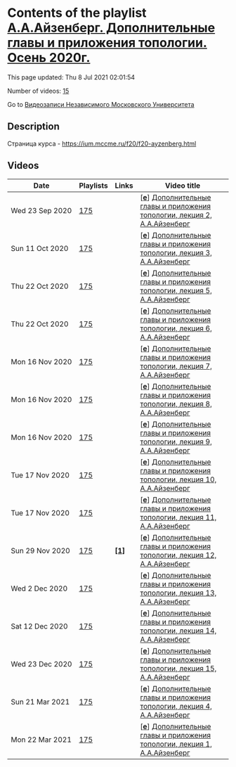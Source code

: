 # Contents of the playlist [А.А.Айзенберг. Дополнительные главы и приложения топологии. Осень 2020г.](https://www.youtube.com/playlist?list=PLp9ABVh6_x4HsKghoQdwMc6_gYPcr55mj)

This page updated: Thu 8 Jul 2021 02:01:54

Number of videos: [15](#videos)

Go to [Видеозаписи Независимого Московского Университета](../README.md)

## Description

Страница курса - <https://ium.mccme.ru/f20/f20-ayzenberg.html>

## Videos

|Date|Playlists|Links|Video title|
|---|---|---|---|
| Wed&nbsp;23&nbsp;Sep&nbsp;2020 | [175](../playlists/175 "А.А.Айзенберг. Дополнительные главы и приложения топологии. Осень 2020г.") |  | [[**e**](https://studio.youtube.com/video/6l6kPEhYulM/edit "Edit")] [Дополнительные главы и приложения топологии, лекция 2, А.А.Айзенберг](https://www.youtube.com/watch?v=6l6kPEhYulM&list=PLp9ABVh6_x4HsKghoQdwMc6_gYPcr55mj) |
| Sun&nbsp;11&nbsp;Oct&nbsp;2020 | [175](../playlists/175 "А.А.Айзенберг. Дополнительные главы и приложения топологии. Осень 2020г.") |  | [[**e**](https://studio.youtube.com/video/ORbxv0v75ls/edit "Edit")] [Дополнительные главы и приложения топологии, лекция 3, А.А.Айзенберг](https://www.youtube.com/watch?v=ORbxv0v75ls&list=PLp9ABVh6_x4HsKghoQdwMc6_gYPcr55mj) |
| Thu&nbsp;22&nbsp;Oct&nbsp;2020 | [175](../playlists/175 "А.А.Айзенберг. Дополнительные главы и приложения топологии. Осень 2020г.") |  | [[**e**](https://studio.youtube.com/video/50LWV9wHzJ8/edit "Edit")] [Дополнительные главы и приложения топологии, лекция 5, А.А.Айзенберг](https://www.youtube.com/watch?v=50LWV9wHzJ8&list=PLp9ABVh6_x4HsKghoQdwMc6_gYPcr55mj) |
| Thu&nbsp;22&nbsp;Oct&nbsp;2020 | [175](../playlists/175 "А.А.Айзенберг. Дополнительные главы и приложения топологии. Осень 2020г.") |  | [[**e**](https://studio.youtube.com/video/-PJ5K038DsU/edit "Edit")] [Дополнительные главы и приложения топологии, лекция 6, А.А.Айзенберг](https://www.youtube.com/watch?v=-PJ5K038DsU&list=PLp9ABVh6_x4HsKghoQdwMc6_gYPcr55mj) |
| Mon&nbsp;16&nbsp;Nov&nbsp;2020 | [175](../playlists/175 "А.А.Айзенберг. Дополнительные главы и приложения топологии. Осень 2020г.") |  | [[**e**](https://studio.youtube.com/video/0iE3VW-0uOY/edit "Edit")] [Дополнительные главы и приложения топологии, лекция 7, А.А.Айзенберг](https://www.youtube.com/watch?v=0iE3VW-0uOY&list=PLp9ABVh6_x4HsKghoQdwMc6_gYPcr55mj) |
| Mon&nbsp;16&nbsp;Nov&nbsp;2020 | [175](../playlists/175 "А.А.Айзенберг. Дополнительные главы и приложения топологии. Осень 2020г.") |  | [[**e**](https://studio.youtube.com/video/MeEC8ZCXaBk/edit "Edit")] [Дополнительные главы и приложения топологии, лекция 8, А.А.Айзенберг](https://www.youtube.com/watch?v=MeEC8ZCXaBk&list=PLp9ABVh6_x4HsKghoQdwMc6_gYPcr55mj) |
| Mon&nbsp;16&nbsp;Nov&nbsp;2020 | [175](../playlists/175 "А.А.Айзенберг. Дополнительные главы и приложения топологии. Осень 2020г.") |  | [[**e**](https://studio.youtube.com/video/iD3yXpM6UtM/edit "Edit")] [Дополнительные главы и приложения топологии, лекция 9, А.А.Айзенберг](https://www.youtube.com/watch?v=iD3yXpM6UtM&list=PLp9ABVh6_x4HsKghoQdwMc6_gYPcr55mj) |
| Tue&nbsp;17&nbsp;Nov&nbsp;2020 | [175](../playlists/175 "А.А.Айзенберг. Дополнительные главы и приложения топологии. Осень 2020г.") |  | [[**e**](https://studio.youtube.com/video/Dtt99b23TfU/edit "Edit")] [Дополнительные главы и приложения топологии, лекция 10, А.А.Айзенберг](https://www.youtube.com/watch?v=Dtt99b23TfU&list=PLp9ABVh6_x4HsKghoQdwMc6_gYPcr55mj) |
| Tue&nbsp;17&nbsp;Nov&nbsp;2020 | [175](../playlists/175 "А.А.Айзенберг. Дополнительные главы и приложения топологии. Осень 2020г.") |  | [[**e**](https://studio.youtube.com/video/obpAYR6jHF0/edit "Edit")] [Дополнительные главы и приложения топологии, лекция 11, А.А.Айзенберг](https://www.youtube.com/watch?v=obpAYR6jHF0&list=PLp9ABVh6_x4HsKghoQdwMc6_gYPcr55mj) |
| Sun&nbsp;29&nbsp;Nov&nbsp;2020 | [175](../playlists/175 "А.А.Айзенберг. Дополнительные главы и приложения топологии. Осень 2020г.") | [**[1]**](https://ium.mccme.ru/f20/f20-ayzenberg.html) | [[**e**](https://studio.youtube.com/video/J-PM_8BIZDM/edit "Edit")] [Дополнительные главы и приложения топологии, лекция 12, А.А.Айзенберг](https://www.youtube.com/watch?v=J-PM_8BIZDM&list=PLp9ABVh6_x4HsKghoQdwMc6_gYPcr55mj "https://ium.mccme.ru/f20/f20-ayzenberg.html") |
| Wed&nbsp;2&nbsp;Dec&nbsp;2020 | [175](../playlists/175 "А.А.Айзенберг. Дополнительные главы и приложения топологии. Осень 2020г.") |  | [[**e**](https://studio.youtube.com/video/Qli1gywCrXY/edit "Edit")] [Дополнительные главы и приложения топологии, лекция 13, А.А.Айзенберг](https://www.youtube.com/watch?v=Qli1gywCrXY&list=PLp9ABVh6_x4HsKghoQdwMc6_gYPcr55mj) |
| Sat&nbsp;12&nbsp;Dec&nbsp;2020 | [175](../playlists/175 "А.А.Айзенберг. Дополнительные главы и приложения топологии. Осень 2020г.") |  | [[**e**](https://studio.youtube.com/video/drqBdOIjPkM/edit "Edit")] [Дополнительные главы и приложения топологии, лекция 14, А.А.Айзенберг](https://www.youtube.com/watch?v=drqBdOIjPkM&list=PLp9ABVh6_x4HsKghoQdwMc6_gYPcr55mj) |
| Wed&nbsp;23&nbsp;Dec&nbsp;2020 | [175](../playlists/175 "А.А.Айзенберг. Дополнительные главы и приложения топологии. Осень 2020г.") |  | [[**e**](https://studio.youtube.com/video/nReXRNbEEKg/edit "Edit")] [Дополнительные главы и приложения топологии, лекция 15, А.А.Айзенберг](https://www.youtube.com/watch?v=nReXRNbEEKg&list=PLp9ABVh6_x4HsKghoQdwMc6_gYPcr55mj) |
| Sun&nbsp;21&nbsp;Mar&nbsp;2021 | [175](../playlists/175 "А.А.Айзенберг. Дополнительные главы и приложения топологии. Осень 2020г.") |  | [[**e**](https://studio.youtube.com/video/6rarZ1g1cxg/edit "Edit")] [Дополнительные главы и приложения топологии, лекция 4, А.А.Айзенберг](https://www.youtube.com/watch?v=6rarZ1g1cxg&list=PLp9ABVh6_x4HsKghoQdwMc6_gYPcr55mj) |
| Mon&nbsp;22&nbsp;Mar&nbsp;2021 | [175](../playlists/175 "А.А.Айзенберг. Дополнительные главы и приложения топологии. Осень 2020г.") |  | [[**e**](https://studio.youtube.com/video/Qy55NCpt6EM/edit "Edit")] [Дополнительные главы и приложения топологии, лекция 1, А.А.Айзенберг](https://www.youtube.com/watch?v=Qy55NCpt6EM&list=PLp9ABVh6_x4HsKghoQdwMc6_gYPcr55mj) |
